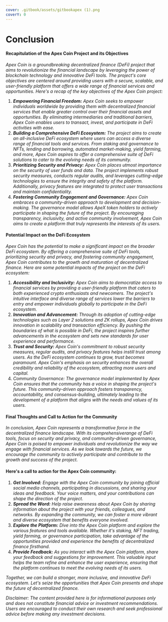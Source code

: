 ```yaml
---
cover: .gitbook/assets/gitbookapex (1).png
coverY: 0
---
```


# Conclusion

#### Recapitulation of the Apex Coin Project and its Objectives

_Apex Coin is a groundbreaking decentralized finance (DeFi) project that aims to revolutionize the financial landscape by leveraging the power of blockchain technology and innovative DeFi tools. The project's core objectives are centered around providing users with a secure, scalable, and user-friendly platform that offers a wide range of financial services and opportunities. Here's a recap of the key objectives of the Apex Coin project:_

1. _**Empowering Financial Freedom:** Apex Coin seeks to empower individuals worldwide by providing them with decentralized financial services that enable greater control over their financial assets and opportunities. By eliminating intermediaries and traditional barriers, Apex Coin enables users to transact, invest, and participate in DeFi activities with ease._
2. _**Building a Comprehensive DeFi Ecosystem:** The project aims to create an all-inclusive DeFi ecosystem where users can access a diverse range of financial tools and services. From staking and governance to NFTs, lending and borrowing, automated market-making, yield farming, and more, Apex Coin aspires to offer a comprehensive suite of DeFi solutions to cater to the evolving needs of its community._
3. _**Prioritizing Security and Privacy:** Apex Coin places utmost importance on the security of user funds and data. The project implements robust security measures, conducts regular audits, and leverages cutting-edge technologies to ensure the integrity and safety of the platform. Additionally, privacy features are integrated to protect user transactions and maintain confidentiality._
4. _**Fostering Community Engagement and Governance:** Apex Coin embraces a community-driven approach to development and decision-making. The governance model allows ApeX token holders to actively participate in shaping the future of the project. By encouraging transparency, inclusivity, and active community involvement, Apex Coin aims to create a platform that truly represents the interests of its users._

#### Potential Impact on the DeFi Ecosystem

_Apex Coin has the potential to make a significant impact on the broader DeFi ecosystem. By offering a comprehensive suite of DeFi tools, prioritizing security and privacy, and fostering community engagement, Apex Coin contributes to the growth and maturation of decentralized finance. Here are some potential impacts of the project on the DeFi ecosystem:_

1. _**Accessibility and Inclusivity:** Apex Coin aims to democratize access to financial services by providing a user-friendly platform that caters to both experienced crypto enthusiasts and newcomers. The project's intuitive interface and diverse range of services lower the barriers to entry and empower individuals globally to participate in the DeFi ecosystem._
2. _**Innovation and Advancement:** Through its adoption of cutting-edge technologies such as Layer 2 solutions and ZK rollups, Apex Coin drives innovation in scalability and transaction efficiency. By pushing the boundaries of what is possible in DeFi, the project inspires further advancements in the ecosystem and sets new standards for user experience and performance._
3. _**Trust and Security:** Apex Coin's commitment to robust security measures, regular audits, and privacy features helps instill trust among users. As the DeFi ecosystem continues to grow, trust becomes paramount. Apex Coin's emphasis on security enhances the overall credibility and reliability of the ecosystem, attracting more users and capital._
4. _Community Governance: The governance model implemented by Apex Coin ensures that the community has a voice in shaping the project's future. This community-driven approach fosters transparency, accountability, and consensus-building, ultimately leading to the development of a platform that aligns with the needs and values of its users._

#### Final Thoughts and Call to Action for the Community

_In conclusion, Apex Coin represents a transformative force in the decentralized finance landscape. With its comprehensiverange of DeFi tools, focus on security and privacy, and community-driven governance, Apex Coin is poised to empower individuals and revolutionize the way we engage with financial services. As we look towards the future, we encourage the community to actively participate and contribute to the growth and success of the project._

#### Here's a call to action for the Apex Coin community:

1. _**Get Involved:** Engage with the Apex Coin community by joining official social media channels, participating in discussions, and sharing your ideas and feedback. Your voice matters, and your contributions can shape the direction of the project._
2. _**Spread the Word:** Help raise awareness about Apex Coin by sharing information about the project with your friends, colleagues, and networks. By expanding the community, we can foster a more vibrant and diverse ecosystem that benefits everyone involved._
3. _**Explore the Platform:** Dive into the Apex Coin platform and explore the various features and tools available. Whether it's staking, NFT trading, yield farming, or governance participation, take advantage of the opportunities provided and experience the benefits of decentralized finance firsthand._
4. _**Provide Feedback:** As you interact with the Apex Coin platform, share your feedback and suggestions for improvement. This valuable input helps the team refine and enhance the user experience, ensuring that the platform continues to meet the evolving needs of its users._

_Together, we can build a stronger, more inclusive, and innovative DeFi ecosystem. Let's seize the opportunities that Apex Coin presents and shape the future of decentralized finance._

_Disclaimer: The content provided here is for informational purposes only and does not constitute financial advice or investment recommendations. Users are encouraged to conduct their own research and seek professional advice before making any investment decisions._
